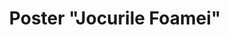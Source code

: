 ---
title: Poster "Jocurile Foamei"
category: Graphic Design
category_slug: f-grad
type: image
image: assets/img/works/urzeala_tronurilor.png
---